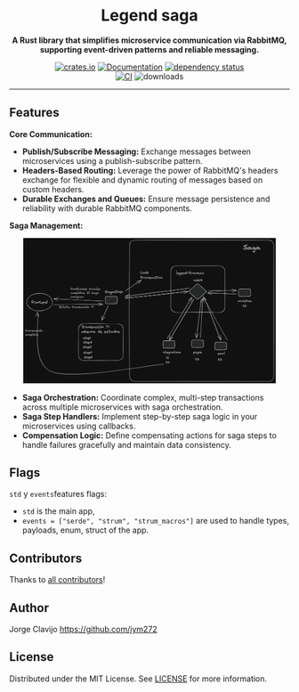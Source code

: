 <div align="center">
  <h1>Legend saga</h1>
  <p>
    <strong>A Rust library that simplifies microservice communication via RabbitMQ, supporting event-driven patterns and reliable messaging.</strong>
  </p>
  <p>

<!-- prettier-ignore-start -->

[![crates.io](https://img.shields.io/crates/v/legend-saga?label=latest)](https://crates.io/crates/legend-saga)
[![Documentation](https://docs.rs/legend-saga/badge.svg?version=latest)](https://docs.rs/legend-saga)
[![dependency status](https://deps.rs/repo/github/legendaryum-metaverse/rust-library/status.svg)](https://deps.rs/repo/github/legendaryum-metaverse/rust-library)
<br />
[![CI](https://github.com/legendaryum-metaverse/rust-library/actions/workflows/main.yml/badge.svg)](https://github.com/legendaryum-metaverse/rust-library/actions/workflows/main.yml)
![downloads](https://img.shields.io/crates/d/legend-saga.svg)

<!-- prettier-ignore-end -->

  </p>
</div>

---

## Features

**Core Communication:**

- **Publish/Subscribe Messaging:** Exchange messages between microservices using a
  publish-subscribe pattern.
- **Headers-Based Routing:** Leverage the power of RabbitMQ's headers exchange for flexible and dynamic routing of messages based on custom headers.
- **Durable Exchanges and Queues:** Ensure message persistence and reliability with durable RabbitMQ components.

**Saga Management:**

<div style="text-align: center;">
<img src="https://raw.githubusercontent.com/legendaryum-metaverse/legend-transactional/main/.github/assets/saga.png" alt="legendaryum" style="width: 90%;"/>
</div>

- **Saga Orchestration:** Coordinate complex, multi-step transactions across multiple microservices with saga orchestration.
- **Saga Step Handlers:** Implement step-by-step saga logic in your microservices using callbacks.
- **Compensation Logic:** Define compensating actions for saga steps to handle failures
  gracefully and maintain data consistency.

## Flags

`std` y `events`features flags:

- `std` is the main app,
- `events = ["serde", "strum", "strum_macros"]` are used to handle types, payloads, enum, struct of the app.

## Contributors

Thanks to [all contributors](https://github.com/legendaryum-metaverse/rust-library/graphs/contributors)!

## Author

Jorge Clavijo <https://github.com/jym272>

## License

Distributed under the MIT License. See [LICENSE](LICENSE) for more information.
